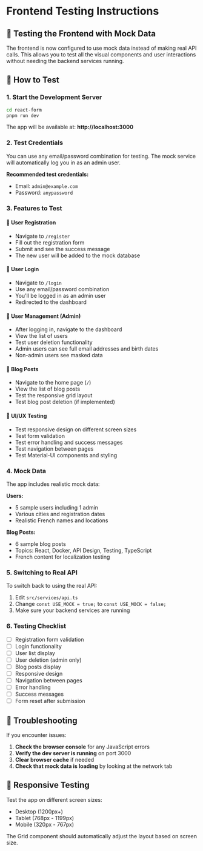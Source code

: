 # Frontend Testing Instructions

## 🎯 Testing the Frontend with Mock Data

The frontend is now configured to use mock data instead of making real API calls. This allows you to test all the visual components and user interactions without needing the backend services running.

## 🚀 How to Test

### 1. Start the Development Server

```bash
cd react-form
pnpm run dev
```

The app will be available at: **http://localhost:3000**

### 2. Test Credentials

You can use any email/password combination for testing. The mock service will automatically log you in as an admin user.

**Recommended test credentials:**

- Email: `admin@example.com`
- Password: `anypassword`

### 3. Features to Test

#### 📝 User Registration

- Navigate to `/register`
- Fill out the registration form
- Submit and see the success message
- The new user will be added to the mock database

#### 🔐 User Login

- Navigate to `/login`
- Use any email/password combination
- You'll be logged in as an admin user
- Redirected to the dashboard

#### 👥 User Management (Admin)

- After logging in, navigate to the dashboard
- View the list of users
- Test user deletion functionality
- Admin users can see full email addresses and birth dates
- Non-admin users see masked data

#### 📰 Blog Posts

- Navigate to the home page (`/`)
- View the list of blog posts
- Test the responsive grid layout
- Test blog post deletion (if implemented)

#### 🎨 UI/UX Testing

- Test responsive design on different screen sizes
- Test form validation
- Test error handling and success messages
- Test navigation between pages
- Test Material-UI components and styling

### 4. Mock Data

The app includes realistic mock data:

**Users:**

- 5 sample users including 1 admin
- Various cities and registration dates
- Realistic French names and locations

**Blog Posts:**

- 6 sample blog posts
- Topics: React, Docker, API Design, Testing, TypeScript
- French content for localization testing

### 5. Switching to Real API

To switch back to using the real API:

1. Edit `src/services/api.ts`
2. Change `const USE_MOCK = true;` to `const USE_MOCK = false;`
3. Make sure your backend services are running

### 6. Testing Checklist

- [ ] Registration form validation
- [ ] Login functionality
- [ ] User list display
- [ ] User deletion (admin only)
- [ ] Blog posts display
- [ ] Responsive design
- [ ] Navigation between pages
- [ ] Error handling
- [ ] Success messages
- [ ] Form reset after submission

## 🐛 Troubleshooting

If you encounter issues:

1. **Check the browser console** for any JavaScript errors
2. **Verify the dev server is running** on port 3000
3. **Clear browser cache** if needed
4. **Check that mock data is loading** by looking at the network tab

## 📱 Responsive Testing

Test the app on different screen sizes:

- Desktop (1200px+)
- Tablet (768px - 1199px)
- Mobile (320px - 767px)

The Grid component should automatically adjust the layout based on screen size.
